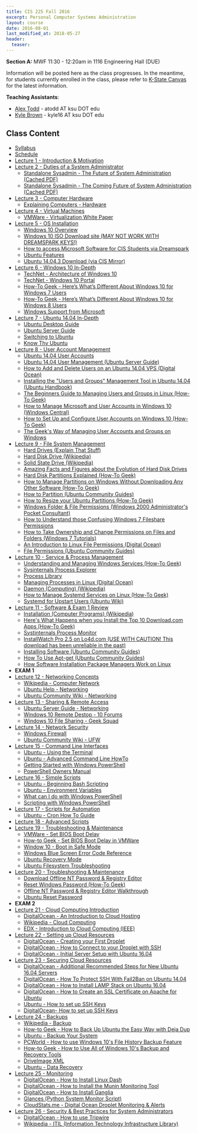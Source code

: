 ```yaml
---
title: CIS 225 Fall 2016
excerpt: Personal Computer Systems Administration
layout: course
date: 2016-08-01
last_modified_at: 2018-05-27
header:
  teaser:
---
```


<p><strong>Section A:</strong> MWF 11:30 - 12:20am in 1116 Engineering Hall (DUE)</p>
<p>Information will be posted here as the class progresses. In the meantime, for students currently enrolled in the class, please refer to <a href="https://canvas.ksu.edu">K-State Canvas</a> for the latest information.</p>
<p><b>Teaching Assistants</b>:
<ul>
  <li><a href="http://atodd.io/">Alex Todd</a> - atodd AT ksu DOT edu</li>
  <li><a href="https://kbrown2193.github.io/">Kyle Brown</a> - kyle16 AT ksu DOT edu</li>
</ul></p>

<h2>Class Content</h2>
<ul>
<li><a href="/assets/oldimpress/cis225fall2016/files/Syllabus.pdf">Syllabus</a></li>
<li><a href="/assets/oldimpress/cis225fall2016/files/Schedule.pdf">Schedule</a></li>
<li><a href="/assets/oldimpress/cis225fall2016/1intro">Lecture 1 - Introduction & Motivation</a></li>
<li><a href="/assets/oldimpress/cis225fall2016/2duties">Lecture 2 - Duties of a System Administrator</a>
<ul>
<li><a href="http://www.standalone-sysadmin.com/blog/2009/08/the-future-of-system-administration/">Standalone Sysadmin - The Future of System Administration</a> <a href="files/StandaloneSysadmin1.pdf">(Cached PDF)</a></li>
<li><a href="http://www.standalone-sysadmin.com/blog/2012/03/the-coming-future-of-system-administration/">Standalone Sysadmin - The Coming Future of System Administration</a> <a href="files/StandaloneSysadmin2.pdf">(Cached PDF)</a></li>
</ul></li>
<li><a href="/assets/oldimpress/cis225fall2016/3hardware">Lecture 3 - Computer Hardware</a>
<ul>
<li><a href="http://explainingcomputers.com/hardware.html">Explaining Computers - Hardware</a></li>
</ul></li>
<li><a href="/assets/oldimpress/cis225fall2016/4vminstall">Lecture 4 - Virtual Machines</a>
<ul>
<li><a href="https://www.vmware.com/pdf/virtualization.pdf">VMWare - Virtualization White Paper</a></li>
</ul></li>
<li><a href="/assets/oldimpress/cis225fall2016/4vminstall">Lecture 5 - OS Installation</a>
<ul>
<li><a href="http://www.microsoft.com/en-us/windows/features">Windows 10 Overview</a></li>
<li><a href="https://www.microsoft.com/en-us/software-download/windows10ISO">Windows 10 ISO Download site (MAY NOT WORK WITH DREAMSPARK KEYS!)</a></li>
<li><a href="https://support.cis.ksu.edu/CISDocs/wiki/FAQ#I_need_some_software_by_Microsoft_for_a_project.2C_can_you_give_it_to_me.3F">How to access Microsoft Software for CIS Students via Dreamspark</a></li>
<li><a href="http://www.ubuntu.com/desktop/features">Ubuntu Features</a></li>
<li><a href="http://mirror.cis.ksu.edu/ubuntu-releases/trusty/">Ubuntu 14.04.3 Download (via CIS Mirror)</a></li>
</ul></li>
<li><a href="/assets/oldimpress/cis225fall2016/6windows">Lecture 6 - Windows 10 In-Depth</a>
<ul>
<li><a href="http://social.technet.microsoft.com/wiki/contents/articles/31048.architecture-of-windows-10.aspx">TechNet - Architecture of Windows 10</a></li>
<li><a href="http://social.technet.microsoft.com/wiki/contents/articles/31032.windows-10-portal.aspx">TechNet - Windows 10 Portal</a></li>
<li><a href="http://www.howtogeek.com/219034/here%E2%80%99s-what%E2%80%99s-different-about-windows-10-for-windows-7-users/">How-To Geek - Here’s What’s Different About Windows 10 for Windows 7 Users</a></li>
<li><a href="http://www.howtogeek.com/219098/heres-whats-different-about-windows-10-for-windows-8-users/">How-To Geek - Here’s What’s Different About Windows 10 for Windows 8 Users</a></li>
<li><a href="http://windows.microsoft.com/en-us/windows-10/support">Windows Support from Microsoft</a></li>
</ul></li>
<li><a href="/assets/oldimpress/cis225fall2016/7ubuntu">Lecture 7 - Ubuntu 14.04 In-Depth</a>
<ul>
<li><a href="https://help.ubuntu.com/lts/ubuntu-help/index.html">Ubuntu Desktop Guide</a></li>
<li><a href="https://help.ubuntu.com/lts/serverguide/index.html">Ubuntu Server Guide</a></li>
<li><a href="https://help.ubuntu.com/community/SwitchingToUbuntu">Switching to Ubuntu</a></li>
<li><a href="https://help.ubuntu.com/community/KnowThyUbuntu">Know Thy Ubuntu</a></li>
</ul></li>
<li><a href="/assets/oldimpress/cis225fall2016/8users">Lecture 8 - User Account Management</a><ul>
<li><a href="https://help.ubuntu.com/lts/ubuntu-help/user-accounts.html">Ubuntu 14.04 User Accounts</a></li>
<li><a href="https://help.ubuntu.com/14.04/serverguide/user-management.html">Ubuntu 14.04 User Management (Ubuntu Server Guide)</a></li>
<li><a href="https://www.digitalocean.com/community/tutorials/how-to-add-and-delete-users-on-an-ubuntu-14-04-vps">How to Add and Delete Users on an Ubuntu 14.04 VPS (Digital Ocean)</a></li>
<li><a href="http://ubuntuhandbook.org/index.php/2014/05/install-users-groups-management-tool-ubuntu1404/">Installing the "Users and Groups" Management Tool in Ubuntu 14.04 (Ubuntu Handbook)</a></li>
<li><a href="http://www.howtogeek.com/howto/36845/the-beginners-guide-to-managing-users-and-groups-in-linux/">The Beginners Guide to Managing Users and Groups in Linux (How-To Geek)</a></li>
<li><a href="http://www.windowscentral.com/manage-user-accounts-windows-10">How to Manage Microsoft and User Accounts in Windows 10 (Windows Central)</a></li>
<li><a href="http://www.howtogeek.com/224847/how-to-set-up-and-configure-user-accounts-on-windows-10/">How to Set Up and Configure User Accounts on Windows 10 (How-To Geek)</a></li>
<li><a href="http://www.7tutorials.com/geeks-way-managing-user-accounts-and-groups">The Geek's Way of Managing User Accounts and Groups on Windows</a></li>
</ul></li>
<li><a href="/assets/oldimpress/cis225fall2016/9files">Lecture 9 - File System Management</a><ul>
<li><a href="http://www.explainthatstuff.com/harddrive.html">Hard Drives (Explain That Stuff)</a></li>
<li><a href="https://en.wikipedia.org/wiki/Hard_disk_drive">Hard Disk Drive (Wikipedia)</a></li>
<li><a href="https://en.wikipedia.org/wiki/Solid-state_drive">Solid State Drive (Wikipedia)</a></li>
<li><a href="http://royal.pingdom.com/2010/02/18/amazing-facts-and-figures-about-the-evolution-of-hard-disk-drives/">Amazing Facts and Figures about the Evolution of Hard Disk Drives</a></li>
<li><a href="http://www.howtogeek.com/184659/beginner-geek-hard-disk-partitions-explained/">Hard Disk Partitions Explained (How-To Geek)</a></li>
<li><a href="http://www.howtogeek.com/101862/how-to-manage-partitions-on-windows-without-downloading-any-other-software/">How to Manage Partitions on Windows Without Downloading Any Other Software (How-To Geek)</a></li>
<li><a href="https://help.ubuntu.com/community/HowtoPartition">How to Partition (Ubuntu Community Guides)</a></li>
<li><a href="http://www.howtogeek.com/114503/how-to-resize-your-ubuntu-partitions/">How to Resize your Ubuntu Partitions (How-To Geek)</a></li>
<li><a href="https://msdn.microsoft.com/en-us/library/Bb727008.aspx">Windows Folder & File Permissions (Windows 2000 Administrator's Pocket Consultant)</a></li>
<li><a href="http://www.howtogeek.com/72718/how-to-understand-those-confusing-windows-7-fileshare-permissions/">How to Understand those Confusing Windows 7 Fileshare Permissions</a></li>
<li><a href="http://www.7tutorials.com/take-ownership-and-change-permissions-files-and-folders">How to Take Ownership and Change Permissions on Files and Folders (Windows 7 Tutorials)</a></li>
<li><a href="https://www.digitalocean.com/community/tutorials/an-introduction-to-linux-permissions">An Introduction to Linux File Permissions (Digital Ocean)</a></li>
<li><a href="https://help.ubuntu.com/community/FilePermissions">File Permissions (Ubuntu Community Guides)</a></li>
</ul></li>
<li><a href="/assets/oldimpress/cis225fall2016/10services">Lecture 10 - Service & Process Management</a><ul>
<li><a href="http://www.howtogeek.com/school/using-windows-admin-tools-like-a-pro/lesson8/">Understanding and Managing Windows Services (How-To Geek)</a></li>
<li><a href="https://technet.microsoft.com/en-us/sysinternals/bb896653.aspx">Sysinternals Process Explorer</a></li>
<li><a href="http://www.processlibrary.com/en/">Process Library</a></li>
<li><a href="https://www.digitalocean.com/community/tutorials/how-to-use-ps-kill-and-nice-to-manage-processes-in-linux">Managing Processes in Linux (Digital Ocean)</a></li>
<li><a href="https://en.wikipedia.org/wiki/Daemon_(computing)">Daemon (Computing) (Wikipedia)</a></li>
<li><a href="http://www.howtogeek.com/216454/how-to-manage-systemd-services-on-a-linux-system/">How to Manage Systemd Services on Linux (How-To Geek)</a></li>
<li><a href="https://wiki.ubuntu.com/SystemdForUpstartUsers">Systemd for Upstart Users (Ubuntu Wiki)</a></li>
</ul></li>
<li><a href="/assets/oldimpress/cis225fall2016/11software">Lecture 11 - Software & Exam 1 Review</a><ul>
<li><a href="https://en.wikipedia.org/wiki/Installation_(computer_programs)">Installation (Computer Programs) (Wikipedia)</a></li>
<li><a href="http://www.howtogeek.com/198622/heres-what-happens-when-you-install-the-top-10-download.com-apps/">Here's What Happens when you Install the Top 10 Download.com Apps (How-To Geek)</a></li>
<li><a href="https://technet.microsoft.com/en-us/Library/bb896645.aspx">Systinternals Process Monitor</a></li>
<li><a href="http://installwatch-pro.en.lo4d.com/">InstallWatch Pro 2.5 on Lo4d.com (USE WITH CAUTION! This download has been unreliable in the past)</a></li>
<li><a href="https://help.ubuntu.com/community/InstallingSoftware">Installing Software (Ubuntu Community Guides)</a></li>
<li><a href="https://help.ubuntu.com/community/AptGet/Howto">How To Use Apt-get (Ubuntu Community Guides)</a></li>
<li><a href="http://www.howtogeek.com/117579/htg-explains-how-software-installation-package-managers-work-on-linux/">How Software Installation Package Managers Work on Linux</a></li>
</ul></li>
<li><b>EXAM 1</b></li>
<li><a href="/assets/oldimpress/cis225fall2016/12networking">Lecture 12 - Networking Concepts</a><ul>
<li><a href="https://en.wikipedia.org/wiki/Computer_network">Wikipedia - Computer Network</a></li>
<li><a href="https://help.ubuntu.com/lts/ubuntu-help/net.html">Ubuntu Help - Networking</a></li>
<li><a href="https://help.ubuntu.com/community/InternetAndNetworking">Ubuntu Community Wiki - Networking</a></li>
</ul></li>
<li><a href="/assets/oldimpress/cis225fall2016/12networking">Lecture 13 - Sharing & Remote Access</a><ul>
<li><a href="https://help.ubuntu.com/lts/serverguide/networking.html">Ubuntu Server Guide - Networking</a></li>
<li><a href="http://www.tenforums.com/tutorials/3982-rdc-connect-remotely-your-windows-10-pc.html#Part2 ">Windows 10 Remote Destop - 10 Forums</a></li>
<li><a href="http://www.geeksquad.co.uk/articles/how-to-set-up-file-sharing-on-windows-10">Windows 10 File Sharing - Geek Squad</a></li>
</ul></li>
<li><a href="/assets/oldimpress/cis225fall2016/12networking">Lecture 14 - Network Security</a><ul>
<li><a href="http://windows.microsoft.com/en-us/windows-8/windows-firewall-from-start-to-finish">Windows Firewall</a></li>
<li><a href="https://help.ubuntu.com/community/UFW">Ubuntu Community Wiki - UFW</a></li>
</ul></li>
<li><a href="/assets/oldimpress/cis225fall2016/15cli">Lecture 15 - Command Line Interfaces</a><ul>
<li><a href="https://help.ubuntu.com/community/UsingTheTerminal">Ubuntu - Using the Terminal</a></li>
<li><a href="https://help.ubuntu.com/community/AdvancedCommandlineHowto">Ubuntu - Advanced Command Line HowTo</a></li>
<li><a href="https://msdn.microsoft.com/en-us/powershell/scripting/getting-started/getting-started-with-windows-powershell">Getting Started with Windows PowerShell</a></li>
<li><a href="https://technet.microsoft.com/en-us/library/ee221100.aspx">PowerShell Owners Manual</a></li>
</ul></li>
<li><a href="/assets/oldimpress/cis225fall2016/15cli">Lecture 16 - Simple Scripts</a><ul>
<li><a href="https://help.ubuntu.com/community/Beginners/BashScripting">Ubuntu - Beginning Bash Scripting</a></li>
<li><a href="https://help.ubuntu.com/community/EnvironmentVariables">Ubuntu - Environment Variables</a></li>
<li><a href="https://technet.microsoft.com/en-us/library/ee332526.aspx">What can I do with Windows PowerShell</a></li>
<li><a href="https://technet.microsoft.com/en-us/library/bb978526.aspx">Scripting with Windows PowerShell</a></li>
</ul></li>
<li><a href="/assets/oldimpress/cis225fall2016/15cli">Lecture 17 - Scripts for Automation</a><ul>
<li><a href="https://help.ubuntu.com/community/CronHowto">Ubuntu - Cron How To Guide</a></li>
</ul></li>
<li><a href="/assets/oldimpress/cis225fall2016/15cli">Lecture 18 - Advanced Scripts</a><ul>
</ul></li>
<li><a href="/assets/oldimpress/cis225fall2016/19trouble">Lecture 19 - Troubleshooting & Maintenance</a><ul>
<li><a href="http://kb.vmware.com/selfservice/microsites/search.do?language=en_US&cmd=displayKC&externalId=1004129">VMWare - Set BIOS Boot Delay</a></li>
<li><a href="http://www.howtogeek.com/howto/16876/how-to-increase-the-vmware-boot-screen-delay/">How-to Geek - Set BIOS Boot Delay in VMWare</a></li>
<li><a href="http://www.digitalcitizen.life/4-ways-boot-safe-mode-windows-10">Window 10 - Boot in Safe Mode</a></li>
<li><a href="https://msdn.microsoft.com/en-us/library/windows/hardware/hh994433(v=vs.85).aspx">Windows Blue Screen Error Code Reference</a></li>
<li><a href="https://wiki.ubuntu.com/RecoveryMode">Ubuntu Recovery Mode</a></li>
<li><a href="https://help.ubuntu.com/community/FilesystemTroubleshooting">Ubuntu Filesystem Troubleshooting</a></li>
</ul></li>
<li><a href="/assets/oldimpress/cis225fall2016/19trouble">Lecture 20 - Troubleshooting & Maintenance</a><ul>
<li><a href="http://pogostick.net/~pnh/ntpasswd/">Download Offline NT Password & Registry Editor</a></li>
<li><a href="http://www.howtogeek.com/96805/how-to-reset-your-windows-password-without-an-install-cd/">Reset Windows Password (How-To Geek)</a></li>
<li><a href="http://pogostick.net/~pnh/ntpasswd/walkthrough.html">Offline NT Password & Registry Editor Walkthrough</a></li>
<li><a href="https://help.ubuntu.com/community/LostPassword">Ubuntu Reset Password</a></li>
</ul></li>
<li><b>EXAM 2</b></li>
<li><a href="/assets/oldimpress/cis225fall2016/21cloud">Lecture 21 - Cloud Computing Introduction</a><ul>
<li><a href="https://www.digitalocean.com/community/tutorials/an-introduction-to-cloud-hosting">DigitalOcean - An Introduction to Cloud Hosting</a></li>
<li><a href="https://en.wikipedia.org/wiki/Cloud_computing">Wikipedia - Cloud Computing</a></li>
<li><a href="https://www.edx.org/course/introduction-cloud-computing-ieeex-cloudintro-x-1">EDX - Introduction to Cloud Computing (IEEE)</a></li>
</ul></li>
<li><a href="/assets/oldimpress/cis225fall2016/21cloud">Lecture 22 - Setting up Cloud Resources</a><ul>
<li><a href="https://www.digitalocean.com/community/tutorials/how-to-create-your-first-digitalocean-droplet-virtual-server">DigitalOcean - Creating your First Droplet</a></li>
<li><a href="https://www.digitalocean.com/community/tutorials/how-to-connect-to-your-droplet-with-ssh">DigitalOcean - How to Connect to your Droplet with SSH</a></li>
<li><a href="https://www.digitalocean.com/community/tutorials/initial-server-setup-with-ubuntu-16-04">DigitalOcean - Initial Server Setup with Ubuntu 16.04</a></li>
</ul></li>
<li><a href="/assets/oldimpress/cis225fall2016/21cloud">Lecture 23 - Securing Cloud Resources</a><ul>
<li><a href="https://www.digitalocean.com/community/tutorials/additional-recommended-steps-for-new-ubuntu-14-04-servers">DigitalOcean - Additional Recommended Steps for New Ubuntu 16.04 Servers</a></li>
<li><a href="https://www.digitalocean.com/community/tutorials/how-to-protect-ssh-with-fail2ban-on-ubuntu-14-04">DigitalOcean - How To Protect SSH With Fail2Ban on Ubuntu 14.04</a></li>
<li><a href="https://www.digitalocean.com/community/tutorials/how-to-install-linux-apache-mysql-php-lamp-stack-on-ubuntu-16-04">DigitalOcean - How to Install LAMP Stack on Ubuntu 16.04</a></li>
<li><a href="https://www.digitalocean.com/community/tutorials/how-to-create-a-self-signed-ssl-certificate-for-apache-in-ubuntu-16-04">DigitalOcean - How to Create an SSL Certificate on Apache for Ubuntu</a></li>
<li><a href="https://help.ubuntu.com/community/SSH/OpenSSH/Keys">Ubuntu - How to set up SSH Keys</a></li>
<li><a href="https://www.digitalocean.com/community/tutorials/how-to-set-up-ssh-keys--2">DigitalOcean- How to set up SSH Keys</a></li>
</ul></li>
<li><a href="/assets/oldimpress/cis225fall2016/24backup">Lecture 24 - Backups</a><ul>
<li><a href="https://en.wikipedia.org/wiki/Backup">Wikipedia - Backup</a></li>
<li><a href="http://www.howtogeek.com/108869/how-to-back-up-ubuntu-the-easy-way-with-dj-dup/">How-to Geek - How to Back Up Ubuntu the Easy Way with Deja Dup</a></li>
<li><a href="https://help.ubuntu.com/community/BackupYourSystem">Ubuntu - Backup Your System</a></li>
<li><a href="http://www.pcworld.com/article/2974385/windows/how-to-use-windows-10s-file-history-backup-feature.html">PCWorld - How to use Windows 10's File History Backup Feature</a></li>
<li><a href="http://www.howtogeek.com/220986/how-to-use-all-of-windows-10%E2%80%99s-backup-and-recovery-tools/">How-to Geek - How to Use All of Windows 10's Backup and Recovery Tools</a></li>
<li><a href="https://www.runtime.org/driveimage-xml.htm">DriveImage XML</a></li>
<li><a href="https://help.ubuntu.com/community/DataRecovery">Ubuntu - Data Recovery</a></li>
</ul></li>
<li><a href="/assets/oldimpress/cis225fall2016/24backup">Lecture 25 - Monitoring</a><ul>
<li><a href="https://www.digitalocean.com/community/tutorials/how-to-install-linux-dash-on-ubuntu-14-04">DigitalOcean - How to Install Linux Dash</a></li>
<li><a href="https://www.digitalocean.com/community/tutorials/how-to-install-the-munin-monitoring-tool-on-ubuntu-14-04">DigitalOcean - How to Install the Munin Monitoring Tool</a></li>
<li><a href="https://www.digitalocean.com/community/tutorials/introduction-to-ganglia-on-ubuntu-14-04">DigitalOcean - How to Install Ganglia</a></li>
<li><a href="https://github.com/nicolargo/glances">Glances (Python System Monitor Script)</a></li>
<li><a href="https://cloudstats.me/digital-ocean-droplet-monitoring/">CloudStats.me - Digital Ocean Droplet Monitoring & Alerts</a></li>
</ul></li>
<li><a href="/assets/oldimpress/cis225fall2016/26security">Lecture 26 - Security & Best Practices for System Administrators</a><ul>
<li><a href="https://www.digitalocean.com/community/tutorials/how-to-use-tripwire-to-detect-server-intrusions-on-an-ubuntu-vps">DigitalOcean - How to use Tripwire</a></li>
<li><a href="https://en.wikipedia.org/wiki/ITIL">Wikipedia - ITIL (Information Technology Infrastructure Library)</a></li>
</ul></li>
<!--
<li>Lecture 27 - Bigger Picture of IT<ul>
</ul></li>
-->
</ul>
